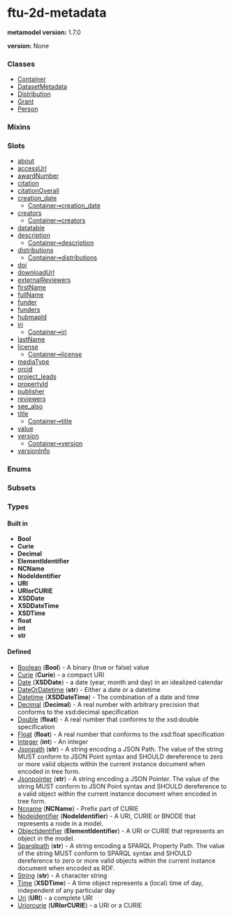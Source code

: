 
# ftu-2d-metadata


**metamodel version:** 1.7.0

**version:** None





### Classes

 * [Container](Container.md)
 * [DatasetMetadata](DatasetMetadata.md)
 * [Distribution](Distribution.md)
 * [Grant](Grant.md)
 * [Person](Person.md)

### Mixins


### Slots

 * [about](about.md)
 * [accessUrl](accessUrl.md)
 * [awardNumber](awardNumber.md)
 * [citation](citation.md)
 * [citationOverall](citationOverall.md)
 * [creation_date](creation_date.md)
     * [Container➞creation_date](Container_creation_date.md)
 * [creators](creators.md)
     * [Container➞creators](Container_creators.md)
 * [datatable](datatable.md)
 * [description](description.md)
     * [Container➞description](Container_description.md)
 * [distributions](distributions.md)
     * [Container➞distributions](Container_distributions.md)
 * [doi](doi.md)
 * [downloadUrl](downloadUrl.md)
 * [externalReviewers](externalReviewers.md)
 * [firstName](firstName.md)
 * [fullName](fullName.md)
 * [funder](funder.md)
 * [funders](funders.md)
 * [hubmapId](hubmapId.md)
 * [iri](iri.md)
     * [Container➞iri](Container_iri.md)
 * [lastName](lastName.md)
 * [license](license.md)
     * [Container➞license](Container_license.md)
 * [mediaType](mediaType.md)
 * [orcid](orcid.md)
 * [project_leads](project_leads.md)
 * [propertyId](propertyId.md)
 * [publisher](publisher.md)
 * [reviewers](reviewers.md)
 * [see_also](see_also.md)
 * [title](title.md)
     * [Container➞title](Container_title.md)
 * [value](value.md)
 * [version](version.md)
     * [Container➞version](Container_version.md)
 * [versionInfo](versionInfo.md)

### Enums


### Subsets


### Types


#### Built in

 * **Bool**
 * **Curie**
 * **Decimal**
 * **ElementIdentifier**
 * **NCName**
 * **NodeIdentifier**
 * **URI**
 * **URIorCURIE**
 * **XSDDate**
 * **XSDDateTime**
 * **XSDTime**
 * **float**
 * **int**
 * **str**

#### Defined

 * [Boolean](types/Boolean.md)  (**Bool**)  - A binary (true or false) value
 * [Curie](types/Curie.md)  (**Curie**)  - a compact URI
 * [Date](types/Date.md)  (**XSDDate**)  - a date (year, month and day) in an idealized calendar
 * [DateOrDatetime](types/DateOrDatetime.md)  (**str**)  - Either a date or a datetime
 * [Datetime](types/Datetime.md)  (**XSDDateTime**)  - The combination of a date and time
 * [Decimal](types/Decimal.md)  (**Decimal**)  - A real number with arbitrary precision that conforms to the xsd:decimal specification
 * [Double](types/Double.md)  (**float**)  - A real number that conforms to the xsd:double specification
 * [Float](types/Float.md)  (**float**)  - A real number that conforms to the xsd:float specification
 * [Integer](types/Integer.md)  (**int**)  - An integer
 * [Jsonpath](types/Jsonpath.md)  (**str**)  - A string encoding a JSON Path. The value of the string MUST conform to JSON Point syntax and SHOULD dereference to zero or more valid objects within the current instance document when encoded in tree form.
 * [Jsonpointer](types/Jsonpointer.md)  (**str**)  - A string encoding a JSON Pointer. The value of the string MUST conform to JSON Point syntax and SHOULD dereference to a valid object within the current instance document when encoded in tree form.
 * [Ncname](types/Ncname.md)  (**NCName**)  - Prefix part of CURIE
 * [Nodeidentifier](types/Nodeidentifier.md)  (**NodeIdentifier**)  - A URI, CURIE or BNODE that represents a node in a model.
 * [Objectidentifier](types/Objectidentifier.md)  (**ElementIdentifier**)  - A URI or CURIE that represents an object in the model.
 * [Sparqlpath](types/Sparqlpath.md)  (**str**)  - A string encoding a SPARQL Property Path. The value of the string MUST conform to SPARQL syntax and SHOULD dereference to zero or more valid objects within the current instance document when encoded as RDF.
 * [String](types/String.md)  (**str**)  - A character string
 * [Time](types/Time.md)  (**XSDTime**)  - A time object represents a (local) time of day, independent of any particular day
 * [Uri](types/Uri.md)  (**URI**)  - a complete URI
 * [Uriorcurie](types/Uriorcurie.md)  (**URIorCURIE**)  - a URI or a CURIE
